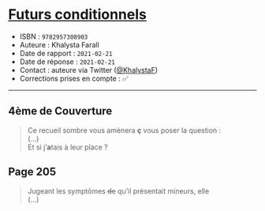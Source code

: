# [Futurs conditionnels](https://www.goodreads.com/book/show/56857593-futurs-conditionnels)
- ISBN : `9782957308903`
- Auteure : Khalysta Farall
- Date de rapport : `2021-02-21`
- Date de réponse : `2021-02-21`
- Contact : auteure via Twitter ([@KhalystaF](https://twitter.com/KhalystaF))
- Corrections prises en compte : ✅

---

## 4ème de Couverture

> Ce recueil sombre vous amènera **ç** vous poser la question :<br>
> (…)<br>
> Et si j’**a**tais à leur place ?

## Page 205

> Jugeant les symptômes ~~de~~ qu’il présentait mineurs, elle<br>
> (…)
